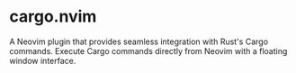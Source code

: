 # cargo.nvim
A Neovim plugin that provides seamless integration with Rust's Cargo commands. Execute Cargo commands directly from Neovim with a floating window interface.
